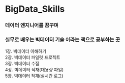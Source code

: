 # BigData_Skills
### 데이터 엔지니어를 꿈꾸며

### **실무로 배우는 빅데이터 기술** 이라는 책으로 공부하는 곳

  1장. 빅데이터 이해하기  
  2장. 빅데이터 파일럿 프로젝트  
  3장. 빅데이터 수집  
  4장. 빅데이터 적재(대용량 파일)  
  5장. 빅데이터 적재(실시간 로그)  

